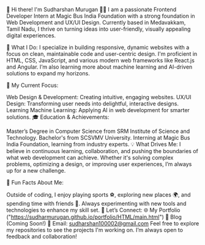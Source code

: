 👋 Hi there! I'm Sudharshan Murugan 👨‍💻
I am a passionate Frontend Developer Intern at Magic Bus India Foundation with a strong foundation in Web Development and UX/UI Design. Currently based in Medavakkam, Tamil Nadu, I thrive on turning ideas into user-friendly, visually appealing digital experiences.

💼 What I Do:
I specialize in building responsive, dynamic websites with a focus on clean, maintainable code and user-centric design. I'm proficient in HTML, CSS, JavaScript, and various modern web frameworks like React.js and Angular. I’m also learning more about machine learning and AI-driven solutions to expand my horizons.

🚀 My Current Focus:

Web Design & Development: Creating intuitive, engaging websites.
UX/UI Design: Transforming user needs into delightful, interactive designs.
Learning Machine Learning: Applying AI in web development for smarter solutions.
🎓 Education & Achievements:

Master’s Degree in Computer Science from SRM Institute of Science and Technology.
Bachelor's from SCSVMV University.
Interning at Magic Bus India Foundation, learning from industry experts.
💡 What Drives Me:
I believe in continuous learning, collaboration, and pushing the boundaries of what web development can achieve. Whether it's solving complex problems, optimizing a design, or improving user experiences, I’m always up for a new challenge.

🌟 Fun Facts About Me:

Outside of coding, I enjoy playing sports ⚽, exploring new places 🌍, and spending time with friends 🎉.
Always experimenting with new tools and technologies to enhance my skill set.
🔗 Let’s Connect: 🌐 My Portfolio ("https://sudharmurugan.github.io/portfolio/HTML/main.html")
📝 Blog (Coming Soon!)
📧 Email: sudharshan100002@gmail.com
Feel free to explore my repositories to see the projects I'm working on. I’m always open to feedback and collaboration!

